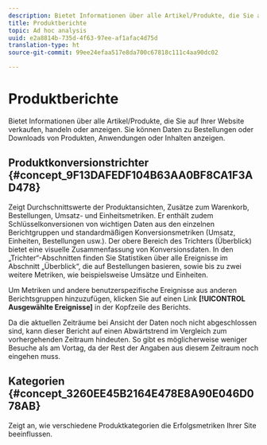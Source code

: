 ```yaml
---
description: Bietet Informationen über alle Artikel/Produkte, die Sie auf Ihrer Website verkaufen, handeln oder anzeigen. Sie können Daten zu Bestellungen oder Downloads von Produkten, Anwendungen oder Inhalten anzeigen.
title: Produktberichte
topic: Ad hoc analysis
uuid: e2a8814b-735d-4f63-97ee-af1afac4d75d
translation-type: ht
source-git-commit: 99ee24efaa517e8da700c67818c111c4aa90dc02

---
```



# Produktberichte

Bietet Informationen über alle Artikel/Produkte, die Sie auf Ihrer Website verkaufen, handeln oder anzeigen. Sie können Daten zu Bestellungen oder Downloads von Produkten, Anwendungen oder Inhalten anzeigen.

## Produktkonversionstrichter {#concept_9F13DAFEDF104B63AA0BF8CA1F3AD478}

Zeigt Durchschnittswerte der Produktansichten, Zusätze zum Warenkorb, Bestellungen, Umsatz- und Einheitsmetriken. Er enthält zudem Schlüsselkonversionen von wichtigen Daten aus den einzelnen Berichtgruppen und standardmäßigen Konversionsmetriken (Umsatz, Einheiten, Bestellungen usw.). Der obere Bereich des Trichters (Überblick) bietet eine visuelle Zusammenfassung von Konversionsdaten. In den „Trichter“-Abschnitten finden Sie Statistiken über alle Ereignisse im Abschnitt „Überblick“, die auf Bestellungen basieren, sowie bis zu zwei weitere Metriken, wie beispielsweise Umsätze und Einheiten.

<!-- 

c_reports_products_conv_funnel.xml

 -->

Um Metriken und andere benutzerspezifische Ereignisse aus anderen Berichtsgruppen hinzuzufügen, klicken Sie auf einen Link **[!UICONTROL Ausgewählte Ereignisse]** in der Kopfzeile des Berichts.

Da die aktuellen Zeiträume bei Ansicht der Daten noch nicht abgeschlossen sind, kann dieser Bericht auf einen Abwärtstrend im Vergleich zum vorhergehenden Zeitraum hindeuten. So gibt es möglicherweise weniger Besuche als am Vortag, da der Rest der Angaben aus diesem Zeitraum noch eingehen muss.

## Kategorien {#concept_3260EE45B2164E478E8A90E046D078AB}

<!-- 

c_reports_categories.xml

 -->

Zeigt an, wie verschiedene Produktkategorien die Erfolgsmetriken Ihrer Site beeinflussen.
